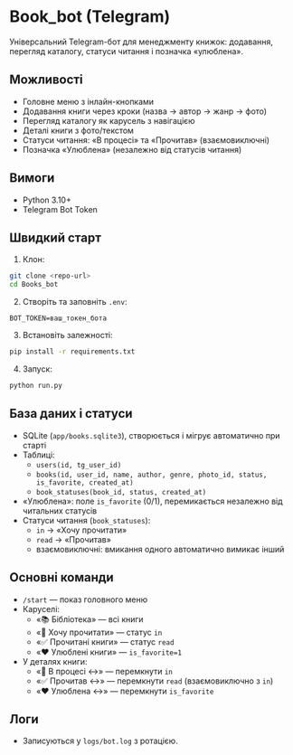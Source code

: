 # Book_bot (Telegram)

Універсальний Telegram-бот для менеджменту книжок: додавання, перегляд каталогу, статуси читання і позначка «улюблена».

## Можливості

- Головне меню з інлайн-кнопками
- Додавання книги через кроки (назва → автор → жанр → фото)
- Перегляд каталогу як карусель з навігацією
- Деталі книги з фото/текстом
- Статуси читання: «В процесі» та «Прочитав» (взаємовиключні)
- Позначка «Улюблена» (незалежно від статусів читання)

## Вимоги

- Python 3.10+
- Telegram Bot Token

## Швидкий старт

1. Клон:

```bash
git clone <repo-url>
cd Books_bot
```

2. Створіть та заповніть `.env`:

```env
BOT_TOKEN=ваш_токен_бота
```

3. Встановіть залежності:

```bash
pip install -r requirements.txt
```

4. Запуск:

```bash
python run.py
```

## База даних і статуси

- SQLite (`app/books.sqlite3`), створюється і мігрує автоматично при старті
- Таблиці:
  - `users(id, tg_user_id)`
  - `books(id, user_id, name, author, genre, photo_id, status, is_favorite, created_at)`
  - `book_statuses(book_id, status, created_at)`
- «Улюблена»: поле `is_favorite` (0/1), перемикається незалежно від читальних статусів
- Статуси читання (`book_statuses`):
  - `in` → «Хочу прочитати»
  - `read` → «Прочитав»
  - взаємовиключні: вмикання одного автоматично вимикає інший

## Основні команди

- `/start` — показ головного меню
- Каруселі:
  - «📚 Бібліотека» — всі книги
  - «📕 Хочу прочитати» — статус `in`
  - «✅ Прочитані книги» — статус `read`
  - «❤️ Улюблені книги» — `is_favorite=1`
- У деталях книги:
  - «📕 В процесі ↔» — перемкнути `in`
  - «✅ Прочитав ↔» — перемкнути `read` (взаємовиключно з `in`)
  - «❤️ Улюблена ↔» — перемкнути `is_favorite`

## Логи

- Записуються у `logs/bot.log` з ротацією.
